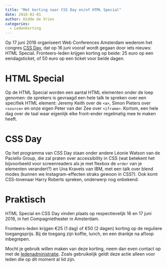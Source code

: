 ```yaml
---
title: "Met korting naar CSS Day en/of HTML Special"
date: 2016-02-01
author: Hidde de Vries
categories: 
  - Ledenkorting
---
```

Op 17 juni 2016 organiseert Web Conferences Amsterdam wederom het congres [CSS Day](http://cssday.nl/2016), dat op 16 juni vooraf wordt gegaan door iets nieuws: HTML Special. Fronteers-leden krijgen korting op beide: 25 euro op een eendagsticket, of 50 euro op een ticket voor beide dagen.

# HTML Special

Op de HTML Special worden een aantal HTML elementen onder de loep genomen: de sprekers is gevraagd een hele talk te spreken over een specifiek HTML element: Jeremy Keith over de `<a>`, Simon Pieters over `<source>` en onze eigen Peter van der Zee over `<iframe>`. Kortom, een hele dag over de taal waar eigenlijk elke front-ender regelmatig mee te maken heeft.

# CSS Day

Op het programma van CSS Day staan onder andere Léonie Watson van de Paciello Group, die zal praten over accessibility in CSS (wat betekent het bijvoorbeeld voor screenreaders als je met flexbox de `order` van je elementen verandert?) en Una Kravets van IBM, met een talk over blend modes (kunnen we Instagram-effecten straks gewoon in CSS?). Ook komt CSS-tovenaar Harry Roberts spreken, onderwerp nog onbekend.

# Praktisch

HTML Special en CSS Day vinden plaats op respectievelijk 16 en 17 juni 2016, in het Compagnietheater in Amsterdam.

Fronteers-leden krijgen €25 (1 dag) of €50 (2 dagen) korting op de reguliere toegangsprijs. Bij de toegang zijn koffie, lunch, en een drankje na afloop inbegrepen.

Mocht je gebruik willen maken van deze korting, neem dan even contact op met de [ledenadministratie](/contact?Ledenadministratie#formulier-1). Zoals gebruikelijk geldt deze actie alleen voor leden die op dit moment al lid zijn.
